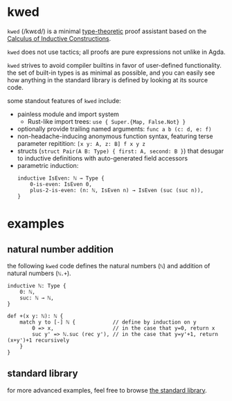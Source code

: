 # kwed

`kwed` (/kwɛd/) is a minimal [type-theoretic](https://en.wikipedia.org/wiki/Type_theory) proof assistant based on the [Calculus of Inductive Constructions](https://ncatlab.org/nlab/show/calculus+of+constructions).

`kwed` does not use tactics; all proofs are pure expressions not unlike in Agda.

`kwed` strives to avoid compiler builtins in favor of user-defined functionality. the set of built-in types is as minimal as possible, and you can easily see how anything in the standard library is defined by looking at its source code.

some standout features of `kwed` include:
- painless module and import system
    - Rust-like import trees: `use { Super.{Map, False.Not} }`
- optionally provide trailing named arguments: `func a b (c: d, e: f)`
- non-headache-inducing anonymous function syntax, featuring terse parameter repitition: `[x y: A, z: B] f x y z`
- structs (`struct Pair(A B: Type) { first: A, second: B }`) that desugar to inductive definitions with auto-generated field accessors
- parametric induction:
  ```
  inductive IsEven: ℕ → Type { 
      0-is-even: IsEven 0, 
      plus-2-is-even: (n: ℕ, IsEven n) → IsEven (suc (suc n)),
  }
  ```

# examples

## natural number addition

the following `kwed` code defines the natural numbers (`ℕ`) and addition of natural numbers (`ℕ.+`).

```
inductive ℕ: Type {
    0: ℕ,
    suc: ℕ → ℕ,
}

def +(x y: ℕ): ℕ {
    match y to [-] ℕ {            // define by induction on y
        0 => x,                   // in the case that y=0, return x
        suc y' => ℕ.suc (rec y'), // in the case that y=y'+1, return (x+y')+1 recursively
    }
}
```

## standard library

for more advanced examples, feel free to browse [the standard library](https://github.com/jacobhenn/kwed-lib).
